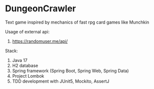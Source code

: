 # DungeonCrawler
Text game inspired by mechanics of fast rpg card games like Munchkin

Usage of external api:
1) https://randomuser.me/api/


Stack:
1) Java 17
2) H2 database
3) Spring framework (Spring Boot, Spring Web, Spring Data)
4) Project Lombok
5) TDD development with JUnit5, Mockito, AssertJ
